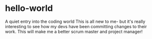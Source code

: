# hello-world
A quiet entry into the coding world
This is all new to me- but it's really interesting to see how my devs have been committing changes to their work. This will make me a better scrum master and project manager!
